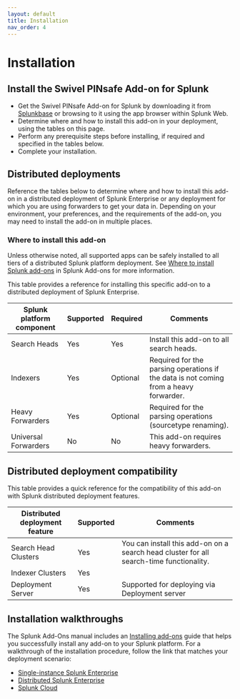 ```yaml
---
layout: default
title: Installation
nav_order: 4
---
```

# Installation

## Install the Swivel PINsafe Add-on for Splunk

- Get the Swivel PINsafe Add-on for Splunk by downloading it from [Splunkbase](https://splunkbase.splunk.com/app/4112/) or browsing to it using the app browser within Splunk Web.
- Determine where and how to install this add-on in your deployment, using the tables on this page.
- Perform any prerequisite steps before installing, if required and specified in the tables below.
- Complete your installation.


## Distributed deployments

Reference the tables below to determine where and how to install this add-on in a distributed deployment of Splunk Enterprise or any deployment for which you are using forwarders to get your data in. Depending on your environment, your preferences, and the requirements of the add-on, you may need to install the add-on in multiple places.

### Where to install this add-on

Unless otherwise noted, all supported apps can be safely installed to all tiers of a distributed Splunk platform deployment. See [Where to install Splunk add-ons](http://docs.splunk.com/Documentation/AddOns/released/Overview/Wheretoinstall) in Splunk Add-ons for more information.

This table provides a reference for installing this specific add-on to a distributed deployment of Splunk Enterprise.

| Splunk platform component | Supported | Required | Comments
| ------------------------- | --------- | -------- | --------
| Search Heads              | Yes       | Yes      | Install this add-on to all search heads.
| Indexers                  | Yes       | Optional | Required for the parsing operations if the data is not coming from a heavy forwarder.
| Heavy Forwarders          | Yes       | Optional | Required for the parsing operations (sourcetype renaming).
| Universal Forwarders      | No        | No       | This add-on requires heavy forwarders.


## Distributed deployment compatibility

This table provides a quick reference for the compatibility of this add-on with Splunk distributed deployment features.

| Distributed deployment feature | Supported | Comments
| ------------------------------ | --------- | --------
| Search Head Clusters           | Yes       | You can install this add-on on a search head cluster for all search-time functionality.
| Indexer Clusters               | Yes       |
| Deployment Server              | Yes       | Supported for deploying via Deployment server


## Installation walkthroughs

The Splunk Add-Ons manual includes an [Installing add-ons](http://docs.splunk.com/Documentation/AddOns/released/Overview/Installingadd-ons) guide that helps you successfully install any add-on to your Splunk platform.
For a walkthrough of the installation procedure, follow the link that matches your deployment scenario:

- [Single-instance Splunk Enterprise](http://docs.splunk.com/Documentation/AddOns/released/Overview/Singleserverinstall)
- [Distributed Splunk Enterprise](http://docs.splunk.com/Documentation/AddOns/released/Overview/Distributedinstall)
- [Splunk Cloud](http://docs.splunk.com/Documentation/AddOns/released/Overview/SplunkCloudinstall)

